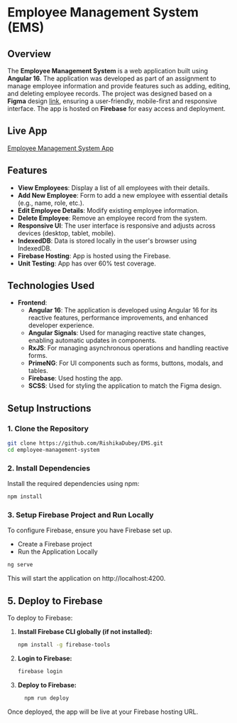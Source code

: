 # Employee Management System (EMS)

## Overview

The **Employee Management System** is a web application built using **Angular 16**. The application was developed as part of an assignment to manage employee information and provide features such as adding, editing, and deleting employee records. The project was designed based on a **Figma** design [link](https://www.figma.com/design/JYuw7GtpDzTrUDVjUGAT08/Developer-Assignment-2?node-id=1-4399&t=FY2RlnahhoGCV5uA-0), ensuring a user-friendly, mobile-first and responsive interface. The app is hosted on **Firebase** for easy access and deployment.

## Live App

[Employee Management System App](https://rd-ems.web.app)

## Features

- **View Employees**: Display a list of all employees with their details.
- **Add New Employee**: Form to add a new employee with essential details (e.g., name, role, etc.).
- **Edit Employee Details**: Modify existing employee information.
- **Delete Employee**: Remove an employee record from the system.
- **Responsive UI**: The user interface is responsive and adjusts across devices (desktop, tablet, mobile).
- **IndexedDB**: Data is stored locally in the user's browser using IndexedDB.
- **Firebase Hosting**: App is hosted using the Firebase.
- **Unit Testing**: App has over 60% test coverage.

## Technologies Used

- **Frontend**:
  - **Angular 16**: The application is developed using Angular 16 for its reactive features, performance improvements, and enhanced developer experience.
  - **Angular Signals**: Used for managing reactive state changes, enabling automatic updates in components.
  - **RxJS**: For managing asynchronous operations and handling reactive forms.
  - **PrimeNG**: For UI components such as forms, buttons, modals, and tables.
  - **Firebase**: Used hosting the app.
  - **SCSS**: Used for styling the application to match the Figma design.

## Setup Instructions

### 1. Clone the Repository

```bash
git clone https://github.com/RishikaDubey/EMS.git
cd employee-management-system
```

### 2. Install Dependencies

Install the required dependencies using npm:

```bash
npm install
```

### 3. Setup Firebase Project and Run Locally

To configure Firebase, ensure you have Firebase set up.

- Create a Firebase project
- Run the Application Locally

```bash
ng serve
```

This will start the application on http://localhost:4200.

## 5. Deploy to Firebase

To deploy to Firebase:

1. **Install Firebase CLI globally (if not installed):**
   ```bash
   npm install -g firebase-tools
   ```
   
2. **Login to Firebase:**
    ```bash
    firebase login
    ```

3. **Deploy to Firebase:**
    ```bash
      npm run deploy
    ```

Once deployed, the app will be live at your Firebase hosting URL.
